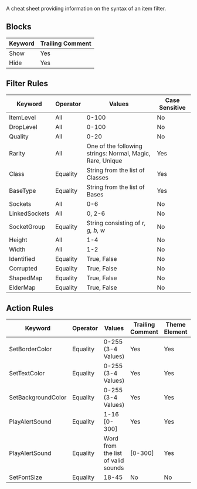 A cheat sheet providing information on the syntax of an item filter.

## Blocks
Keyword | Trailing Comment
--- | ---
Show | Yes
Hide | Yes

## Filter Rules
Keyword | Operator | Values | Case Sensitive
--- | --- | --- | ---
ItemLevel | All | 0-100 | No
DropLevel | All | 0-100 | No
Quality | All | 0-20 | No
Rarity | All | One of the following strings: Normal, Magic, Rare, Unique | Yes
Class | Equality | String from the list of Classes | Yes
BaseType | Equality | String from the list of Bases | Yes
Sockets | All | 0-6 | No
LinkedSockets | All | 0, 2-6 | No
SocketGroup | Equality | String consisting of *r, g, b, w* | No
Height | All | 1-4 | No
Width | All | 1-2 | No
Identified | Equality | True, False | No
Corrupted | Equality | True, False | No
ShapedMap | Equality | True, False | No
ElderMap | Equality | True, False | No

## Action Rules
Keyword | Operator | Values | Trailing Comment | Theme Element | Case Sensitive
--- | --- | --- | --- | --- | --- |
SetBorderColor | Equality | 0-255 (3-4 Values) | Yes | Yes | N/A
SetTextColor | Equality | 0-255 (3-4 Values) | Yes | Yes | N/A
SetBackgroundColor | Equality | 0-255 (3-4 Values) | Yes | Yes | N/A
PlayAlertSound | Equality | 1-16 [0-300] | Yes | Yes | N/A
PlayAlertSound | Equality | Word from the list of valid sounds | [0-300] | Yes | Yes | Yes
SetFontSize | Equality | 18-45 | No | No | N/A
